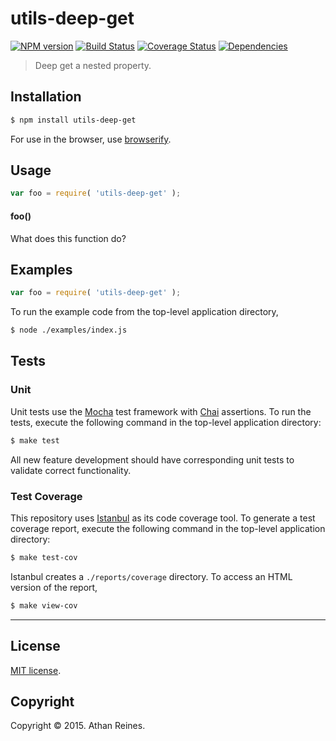 utils-deep-get
===
[![NPM version][npm-image]][npm-url] [![Build Status][travis-image]][travis-url] [![Coverage Status][coveralls-image]][coveralls-url] [![Dependencies][dependencies-image]][dependencies-url]

> Deep get a nested property.


## Installation

``` bash
$ npm install utils-deep-get
```

For use in the browser, use [browserify](https://github.com/substack/node-browserify).


## Usage

``` javascript
var foo = require( 'utils-deep-get' );
```

#### foo()

What does this function do?


## Examples

``` javascript
var foo = require( 'utils-deep-get' );
```

To run the example code from the top-level application directory,

``` bash
$ node ./examples/index.js
```


## Tests

### Unit

Unit tests use the [Mocha](http://mochajs.org/) test framework with [Chai](http://chaijs.com) assertions. To run the tests, execute the following command in the top-level application directory:

``` bash
$ make test
```

All new feature development should have corresponding unit tests to validate correct functionality.


### Test Coverage

This repository uses [Istanbul](https://github.com/gotwarlost/istanbul) as its code coverage tool. To generate a test coverage report, execute the following command in the top-level application directory:

``` bash
$ make test-cov
```

Istanbul creates a `./reports/coverage` directory. To access an HTML version of the report,

``` bash
$ make view-cov
```


---
## License

[MIT license](http://opensource.org/licenses/MIT). 


## Copyright

Copyright &copy; 2015. Athan Reines.


[npm-image]: http://img.shields.io/npm/v/utils-deep-get.svg
[npm-url]: https://npmjs.org/package/utils-deep-get

[travis-image]: http://img.shields.io/travis/kgryte/utils-deep-get/master.svg
[travis-url]: https://travis-ci.org/kgryte/utils-deep-get

[coveralls-image]: https://img.shields.io/coveralls/kgryte/utils-deep-get/master.svg
[coveralls-url]: https://coveralls.io/r/kgryte/utils-deep-get?branch=master

[dependencies-image]: http://img.shields.io/david/kgryte/utils-deep-get.svg
[dependencies-url]: https://david-dm.org/kgryte/utils-deep-get

[dev-dependencies-image]: http://img.shields.io/david/dev/kgryte/utils-deep-get.svg
[dev-dependencies-url]: https://david-dm.org/dev/kgryte/utils-deep-get

[github-issues-image]: http://img.shields.io/github/issues/kgryte/utils-deep-get.svg
[github-issues-url]: https://github.com/kgryte/utils-deep-get/issues
